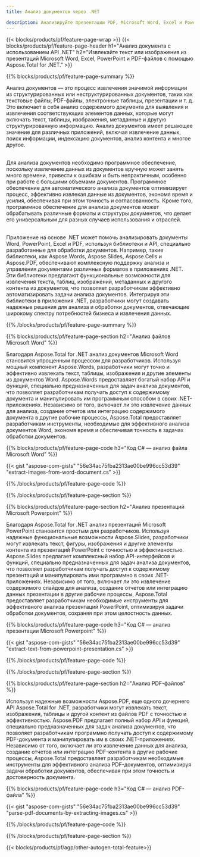 ```yaml
---
title: Анализ документов через .NET 

description: Анализируйте презентации PDF, Microsoft Word, Excel и PowerPoint с помощью приложения .NET. Перечислен код C# для простого извлечения текста или изображений.
---
```


{{< blocks/products/pf/feature-page-wrap >}}
{{< blocks/products/pf/feature-page-header h1="Анализ документа с использованием API .NET" h2="Извлекайте текст или изображения из презентаций Microsoft Word, Excel, PowerPoint и PDF-файлов с помощью Aspose.Total for .NET." >}}

{{% blocks/products/pf/feature-page-summary %}}

Анализ документов — это процесс извлечения значимой информации из структурированных или неструктурированных документов, таких как текстовые файлы, PDF-файлы, электронные таблицы, презентации и т. д. Это включает в себя анализ содержимого документа для выявления и извлечения соответствующих элементов данных, которые могут включать текст, таблицы, изображения, метаданные и другую структурированную информацию. Анализ документов имеет решающее значение для различных приложений, включая извлечение данных, поиск информации, индексацию документов, анализ контента и многое другое.<br /><br />

Для анализа документов необходимо программное обеспечение, поскольку извлечение данных из документов вручную может занять много времени, привести к ошибкам и быть непрактичным, особенно при работе с большими объемами документов. Программное обеспечение для автоматического анализа документов оптимизирует процесс, эффективно извлекая данные из документов, экономя время и усилия, обеспечивая при этом точность и согласованность. Кроме того, программное обеспечение для анализа документов может обрабатывать различные форматы и структуры документов, что делает его универсальным для разных случаев использования и отраслей.<br /><br />

Приложение на основе .NET может помочь анализировать документы Word, PowerPoint, Excel и PDF, используя библиотеки и API, специально разработанные для обработки документов. Например, такие библиотеки, как Aspose.Words, Aspose.Slides, Aspose.Cells и Aspose.PDF, обеспечивают комплексную поддержку анализа и управления документами различных форматов в приложениях .NET. Эти библиотеки предлагают функциональные возможности для извлечения текста, таблиц, изображений, метаданных и другого контента из документов, что позволяет разработчикам эффективно автоматизировать задачи анализа документов. Интегрируя эти библиотеки в приложения .NET, разработчики могут создавать надежные решения для анализа и обработки документов, отвечающие широкому спектру потребностей бизнеса и извлечения данных.

{{% /blocks/products/pf/feature-page-summary  %}}

{{% blocks/products/pf/feature-page-section  h2="Анализ файлов Microsoft Word" %}}

Благодаря Aspose.Total for .NET анализ документов Microsoft Word становится упрощенным процессом для разработчиков. Используя мощный компонент Aspose.Words, разработчики могут точно и эффективно извлекать текст, таблицы, изображения и другие элементы из документов Word. Aspose.Words предоставляет богатый набор API и функций, специально предназначенных для задач анализа документов, что позволяет разработчикам получать доступ к содержимому документа и манипулировать им программным способом в своих .NET-приложениях. Независимо от того, включает ли это извлечение данных для анализа, создание отчетов или интеграцию содержимого документа в другие рабочие процессы, Aspose.Total предоставляет разработчикам инструменты, необходимые для эффективного анализа документов Word, экономя время и обеспечивая точность в задачах обработки документов.

{{% blocks/products/pf/feature-page-code h3="Код C# — анализ файла Microsoft Word" %}}

{{< gist "aspose-com-gists" "56e34ac75fba2313ae00be996cc53d39" "extract-images-from-word-document.cs" >}}

{{% /blocks/products/pf/feature-page-code  %}}

{{% /blocks/products/pf/feature-page-section %}}

{{% blocks/products/pf/feature-page-section  h2="Анализ презентаций Microsoft Powerpoint" %}}

Благодаря Aspose.Total for .NET анализ презентаций Microsoft PowerPoint становится простым для разработчиков. Используя надежные функциональные возможности Aspose.Slides, разработчики могут извлекать текст, фигуры, изображения и другие элементы контента из презентаций PowerPoint с точностью и эффективностью. Aspose.Slides предлагает комплексный набор API-интерфейсов и функций, специально предназначенных для задач анализа документов, что позволяет разработчикам получать доступ к содержимому презентаций и манипулировать ими программно в своих .NET-приложениях. Независимо от того, включает ли это извлечение содержимого слайдов для анализа, создание отчетов или интеграцию данных презентации в другие рабочие процессы, Aspose.Total предоставляет разработчикам необходимые инструменты для эффективного анализа презентаций PowerPoint, оптимизируя задачи обработки документов, сохраняя при этом целостность данных.

{{% blocks/products/pf/feature-page-code h3="Код C# — анализ презентации Microsoft Powerpoint" %}}

{{< gist "aspose-com-gists" "56e34ac75fba2313ae00be996cc53d39" "extract-text-from-powerpoint-presentation.cs" >}}

{{% /blocks/products/pf/feature-page-code  %}}

{{% /blocks/products/pf/feature-page-section %}}

{{% blocks/products/pf/feature-page-section  h2="Анализ PDF-файлов" %}}

Используя надежные возможности Aspose.PDF, еще одного дочернего API Aspose.Total for .NET, разработчики могут извлекать текст, изображения, таблицы и другой контент из файлов PDF с точностью и эффективностью. Aspose.PDF предлагает полный набор API и функций, специально предназначенных для задач анализа документов, что позволяет разработчикам программно получать доступ к содержимому PDF-документа и манипулировать им в своих .NET-приложениях. Независимо от того, включает ли это извлечение данных для анализа, создание отчетов или интеграцию PDF-контента в другие рабочие процессы, Aspose.Total предоставляет разработчикам необходимые инструменты для эффективного анализа PDF-документов, оптимизируя задачи обработки документов, обеспечивая при этом точность и достоверность документа.

{{% blocks/products/pf/feature-page-code h3="Код C# — анализ PDF-файла" %}}

{{< gist "aspose-com-gists" "56e34ac75fba2313ae00be996cc53d39" "parse-pdf-documents-by-extracting-images.cs" >}}

{{% /blocks/products/pf/feature-page-code  %}}

{{% /blocks/products/pf/feature-page-section %}}

{{< blocks/products/pf/agp/other-autogen-total-feature>}}